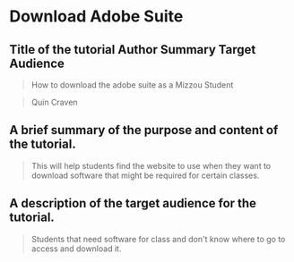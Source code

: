 # Download Adobe Suite


## Title of the tutorial  Author   Summary   Target Audience
> How to download the adobe suite as a Mizzou Student

> Quin Craven

## A brief summary of the purpose and content of the tutorial.
> This will help students find the website to use when they want to download software that might be required for certain classes.

## A description of the target audience for the tutorial.
> Students that need software for class and don't know where to go to access and download it. 

